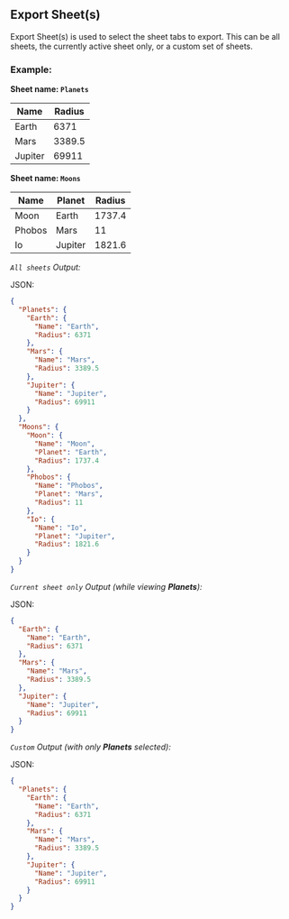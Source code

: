 Export Sheet(s)
---------------

Export Sheet(s) is used to select the sheet tabs to export. This can be all sheets, the currently active sheet only, or a custom set of sheets.

### Example: ###

**Sheet name: `Planets`**

Name | Radius
---- | ------
Earth | 6371
Mars | 3389.5
Jupiter | 69911

**Sheet name: `Moons`**

Name | Planet | Radius
---- | ------ | ------
Moon | Earth | 1737.4
Phobos | Mars | 11
Io | Jupiter | 1821.6

*`All sheets` Output:*

JSON:
```json
{
  "Planets": {
    "Earth": {
      "Name": "Earth",
      "Radius": 6371
    },
    "Mars": {
      "Name": "Mars",
      "Radius": 3389.5
    },
    "Jupiter": {
      "Name": "Jupiter",
      "Radius": 69911
    }
  },
  "Moons": {
    "Moon": {
      "Name": "Moon",
      "Planet": "Earth",
      "Radius": 1737.4
    },
    "Phobos": {
      "Name": "Phobos",
      "Planet": "Mars",
      "Radius": 11
    },
    "Io": {
      "Name": "Io",
      "Planet": "Jupiter",
      "Radius": 1821.6
    }
  }
}
```

*`Current sheet only` Output (while viewing **Planets**):*

JSON:
```json
{
  "Earth": {
    "Name": "Earth",
    "Radius": 6371
  },
  "Mars": {
    "Name": "Mars",
    "Radius": 3389.5
  },
  "Jupiter": {
    "Name": "Jupiter",
    "Radius": 69911
  }
}
```

*`Custom` Output (with only **Planets** selected):*

JSON:
```json
{
  "Planets": {
    "Earth": {
      "Name": "Earth",
      "Radius": 6371
    },
    "Mars": {
      "Name": "Mars",
      "Radius": 3389.5
    },
    "Jupiter": {
      "Name": "Jupiter",
      "Radius": 69911
    }
  }
}
```
